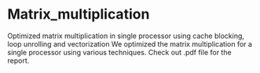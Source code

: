 # Matrix_multiplication
Optimized matrix multiplication in single processor using cache blocking, loop unrolling and vectorization
We optimized the matrix multiplication for a single processor using various techniques.
Check out .pdf file for the report.
